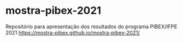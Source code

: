 # mostra-pibex-2021
Repositório para apresentação dos resultados do programa PIBEX/IFPE 2021
https://mostra-pibex.github.io/mostra-pibex-2021/
